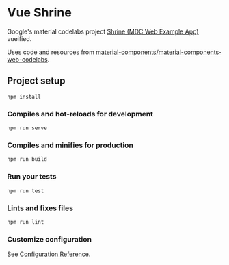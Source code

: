 # Vue Shrine

Google's material codelabs project [Shrine (MDC Web Example App)](https://codelabs.developers.google.com/codelabs/mdc-101-web/) vueified.

Uses code and resources from [material-components/material-components-web-codelabs](https://github.com/material-components/material-components-web-codelabs).


## Project setup
```
npm install
```

### Compiles and hot-reloads for development
```
npm run serve
```

### Compiles and minifies for production
```
npm run build
```

### Run your tests
```
npm run test
```

### Lints and fixes files
```
npm run lint
```

### Customize configuration
See [Configuration Reference](https://cli.vuejs.org/config/).
